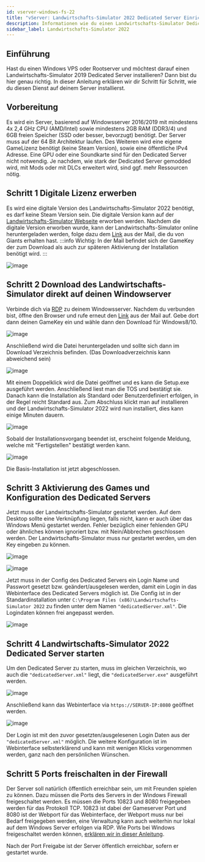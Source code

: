 ```yaml
---
id: vserver-windows-fs-22
title: "vServer: Landwirtschafts-Simulator 2022 Dedicated Server Einrichtung"
description: Informationen wie du einen Landwirtschafts-Simulator Dedicated Server 2022 auf deinen Windows vServer von ZAP-Hosting installieren und einrichten kannst - ZAP-Hosting.com Dokumentation
sidebar_label: Landwirtschafts-Simulator 2022
---
```




## Einführung

Hast du einen Windows VPS oder Rootserver und möchtest darauf einen Landwirtschafts-Simulator 2019 Dedicated Server installieren? Dann bist du hier genau richtig. In dieser Anleitung erklären wir dir Schritt für Schritt, wie du diesen Dienst auf deinem Server installierst.

## Vorbereitung

Es wird ein Server, basierend auf Windowsserver 2016/2019 mit mindestens 4x 2,4 GHz CPU (AMD/Intel) sowie mindestens 2GB RAM (DDR3/4) und 6GB freien Speicher (SSD oder besser, bevorzugt) benötigt. Der Server muss auf der 64 Bit Architektur laufen. 
Des Weiteren wird eine eigene GameLizenz benötigt (keine Steam Version), sowie eine öffentliche IPv4 Adresse. Eine GPU oder eine Soundkarte sind für den Dedicated Server nicht notwendig. 
Je nachdem, wie stark der Dedicated Server gemodded wird, mit Mods oder mit DLCs erweitert wird, sind ggf. mehr Ressourcen nötig. 


## Schritt 1 Digitale Lizenz erwerben

Es wird eine digitale Version des Landwirtschafts-Simulator 2022 benötigt, es darf keine Steam Version sein. 
Die digitale Version kann auf der [Landwirtschafts-Simulator Webseite](https://www.farming-simulator.com/buy-now.php?lang=de&country=de&platform=pcdigital) erworben werden.
Nachdem die digitale Version erworben wurde, kann der Landwirtschafts-Simulator online heruntergeladen werden, folge dazu dem [Link](https://eshop.giants-software.com/downloads.php) aus der Mail, die du von Giants erhalten hast.
:::info
Wichtig: In der Mail befindet sich der GameKey der zum Download als auch zur späteren Aktivierung der Installation benötigt wird. 
:::

![image](https://user-images.githubusercontent.com/13604413/159173431-deafbefa-f186-4acc-9605-1d980142c5c0.png)

## Schritt 2 Download des Landwirtschafts-Simulator direkt auf deinen Windowserver

Verbinde dich via [RDP](vserver-windows-userdp.md) zu deinem Windowsserver. Nachdem du verbunden bist, öffne den Browser und rufe erneut den [Link](https://eshop.giants-software.com/downloads.php) aus der Mail auf. Gebe dort dann deinen GameKey ein und wähle dann den Download für Windows8/10. 

![image](https://user-images.githubusercontent.com/13604413/159173433-c3c90cb4-0c5c-4e60-a61c-ce150e5b99f2.png)

Anschließend wird die Datei heruntergeladen und sollte sich dann im Download Verzeichnis befinden. (Das Downloadverzeichnis kann abweichend sein)


![image](https://user-images.githubusercontent.com/13604413/159173436-409b2130-0165-424f-bbff-996f7b149730.png)

Mit einem Doppelklick wird die Datei geöffnet und es kann die Setup.exe ausgeführt werden.
Anschließend liest man die TOS und bestätigt sie. Danach kann die Installation als Standard oder Benutzerdefiniert erfolgen, in der Regel reicht Standard aus. 
Zum Abschluss klickt man auf installieren und der Landwirtschafts-Simulator 2022 wird nun installiert, dies kann einige Minuten dauern. 

![image](https://user-images.githubusercontent.com/13604413/159173444-037c1c40-e2a1-4551-9aaf-bc2aa402c9d0.png)

Sobald der Installationsvorgang beendet ist, erscheint folgende Meldung, welche mit "Fertigstellen" bestätigt werden kann. 


![image](https://user-images.githubusercontent.com/13604413/159173446-faee231b-8635-48f3-9caa-7c78e617702a.png)

Die Basis-Installation ist jetzt abgeschlossen. 

## Schritt 3 Aktivierung des Games und Konfiguration des Dedicated Servers

Jetzt muss der Landwirtschafts-Simulator gestartet werden. Auf dem Desktop sollte eine Verknüpfung liegen, falls nicht, kann er auch über das Windows Menü gestartet werden. Fehler bezüglich einer fehlenden GPU oder ähnliches können ignoriert bzw. mit Nein/Abbrechen geschlossen werden. Der Landwirtschafts-Simulator muss nur gestartet werden, um den Key eingeben zu können. 

![image](https://user-images.githubusercontent.com/13604413/159173458-691716a6-6329-45d2-a782-e191388a7041.png)

![image](https://user-images.githubusercontent.com/13604413/159173461-3b03f54d-5b97-40e3-be2a-e0ca09da41bf.png)

Jetzt muss in der Config des Dedicated Servers ein Login Name und Passwort gesetzt bzw. geändert/ausgelesen werden, damit ein Login in das Webinterface des Dedicated Servers möglich ist. Die Config ist in der Standardinstallation unter 
`C:\Program Files (x86)\Landwirtschafts-Simulator 2022` zu finden unter dem Namen `"dedicatedServer.xml"`. 
Die Logindaten können frei angepasst werden. 

![image](https://user-images.githubusercontent.com/13604413/159173467-2341681d-a40d-44c1-bfdb-8523a716ff41.png)

## Schritt 4 Landwirtschafts-Simulator 2022 Dedicated Server starten

Um den Dedicated Server zu starten, muss im gleichen Verzeichnis, wo auch die `"dedicatedServer.xml"` liegt, die `"dedicatedServer.exe"` ausgeführt werden.

![image](https://user-images.githubusercontent.com/13604413/159173468-5f9473f8-734d-4236-a079-2c4a83e87caf.png)

Anschließend kann das Webinterface via `https://SERVER-IP:8080` geöffnet werden. 

![image](https://user-images.githubusercontent.com/13604413/159173472-525e9125-2011-4550-bc7c-a95fb20f6667.png)

Der Login ist mit den zuvor gesetzten/ausgelesenen Login Daten aus der `"dedicatedServer.xml"` möglich. 
Die weitere Konfiguration ist im Webinterface selbsterklärend und kann mit wenigen Klicks vorgenommen werden, ganz nach den persönlichen Wünschen. 

## Schritt 5 Ports freischalten in der Firewall

Der Server soll natürlich öffentlich erreichbar sein, um mit Freunden spielen zu können. Dazu müssen die Ports des Servers in der Windows Firewall freigeschaltet werden. Es müssen die Ports 10823 und 8080 freigegeben werden für das Protokoll TCP. 10823 ist dabei der Gameserver Port und 8080 ist der Webport für das Webinterface, der Webport muss nur bei Bedarf freigegeben werden, eine Verwaltung kann auch weiterhin nur lokal auf dem Windows Server erfolgen via RDP. 
Wie Ports bei Windows freigeschaltet werden können, [erklären wir in dieser Anleitung](vserver-windows-port.md). 

Nach der Port Freigabe ist der Server öffentlich erreichbar, sofern er gestartet wurde. 

